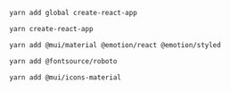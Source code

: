 ``` bash
yarn add global create-react-app
```
```bash
yarn create-react-app
```
```bash
yarn add @mui/material @emotion/react @emotion/styled
```
```bash
yarn add @fontsource/roboto
```
```bash
yarn add @mui/icons-material
```